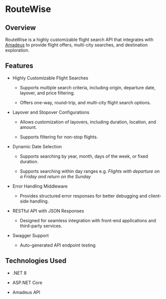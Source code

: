 # RouteWise
 
## Overview

RouteWise is a highly customizable flight search API that integrates with [Amadeus](https://developers.amadeus.com/) to provide flight offers, multi-city searches, and destination exploration.

## Features

- Highly Customizable Flight Searches

  - Supports multiple search criteria, including origin, departure date, layover, and price filtering.

  - Offers one-way, round-trip, and multi-city flight search options.

- Layover and Stopover Configurations

  - Allows customization of layovers, including duration, location, and amount.

  - Supports filtering for non-stop flights.

- Dynamic Date Selection

  - Supports searching by year, month, days of the week, or fixed duration.
 
  - Supports searching within day ranges e.g. _Flights with departure on a Friday and return on the Sunday_

- Error Handling Middleware

  - Provides structured error responses for better debugging and client-side handling.

- RESTful API with JSON Responses

  - Designed for seamless integration with front-end applications and third-party services.

- Swagger Support

  - Auto-generated API endpoint testing

## Technologies Used

- .NET 8

- ASP.NET Core

- Amadeus API